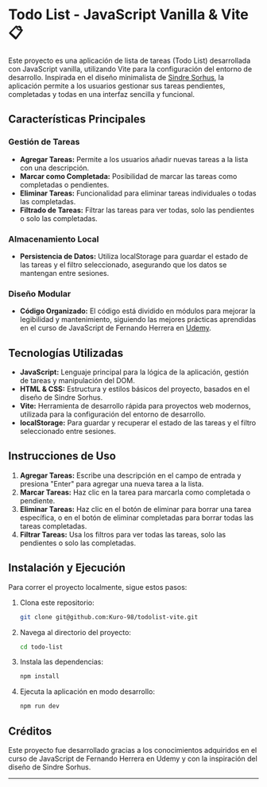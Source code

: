 # Todo List - JavaScript Vanilla & Vite 📋

Este proyecto es una aplicación de lista de tareas (Todo List) desarrollada con JavaScript vanilla, utilizando Vite para la configuración del entorno de desarrollo. Inspirada en el diseño minimalista de [Sindre Sorhus](https://sindresorhus.com/), la aplicación permite a los usuarios gestionar sus tareas pendientes, completadas y todas en una interfaz sencilla y funcional.

## Características Principales

### Gestión de Tareas
- **Agregar Tareas:** Permite a los usuarios añadir nuevas tareas a la lista con una descripción.
- **Marcar como Completada:** Posibilidad de marcar las tareas como completadas o pendientes.
- **Eliminar Tareas:** Funcionalidad para eliminar tareas individuales o todas las completadas.
- **Filtrado de Tareas:** Filtrar las tareas para ver todas, solo las pendientes o solo las completadas.

### Almacenamiento Local
- **Persistencia de Datos:** Utiliza localStorage para guardar el estado de las tareas y el filtro seleccionado, asegurando que los datos se mantengan entre sesiones.

### Diseño Modular
- **Código Organizado:** El código está dividido en módulos para mejorar la legibilidad y mantenimiento, siguiendo las mejores prácticas aprendidas en el curso de JavaScript de Fernando Herrera en [Udemy](https://www.udemy.com/share/102Bgj3@PbjuQOTet9y8g5rC5usFGvR_Uqwd9eVagE61nXuaAwNzCCf53TZlNtzpa7lfILFS/).

## Tecnologías Utilizadas

- **JavaScript:** Lenguaje principal para la lógica de la aplicación, gestión de tareas y manipulación del DOM.
- **HTML & CSS:** Estructura y estilos básicos del proyecto, basados en el diseño de Sindre Sorhus.
- **Vite:** Herramienta de desarrollo rápida para proyectos web modernos, utilizada para la configuración del entorno de desarrollo.
- **localStorage:** Para guardar y recuperar el estado de las tareas y el filtro seleccionado entre sesiones.

## Instrucciones de Uso

1. **Agregar Tareas:** Escribe una descripción en el campo de entrada y presiona "Enter" para agregar una nueva tarea a la lista.
2. **Marcar Tareas:** Haz clic en la tarea para marcarla como completada o pendiente.
3. **Eliminar Tareas:** Haz clic en el botón de eliminar para borrar una tarea específica, o en el botón de eliminar completadas para borrar todas las tareas completadas.
4. **Filtrar Tareas:** Usa los filtros para ver todas las tareas, solo las pendientes o solo las completadas.

## Instalación y Ejecución

Para correr el proyecto localmente, sigue estos pasos:

1. Clona este repositorio:
    ```bash
    git clone git@github.com:Kuro-98/todolist-vite.git
    ```
2. Navega al directorio del proyecto:
    ```bash
    cd todo-list
    ```
3. Instala las dependencias:
    ```bash
    npm install
    ```
4. Ejecuta la aplicación en modo desarrollo:
    ```bash
    npm run dev
    ```

## Créditos

Este proyecto fue desarrollado gracias a los conocimientos adquiridos en el curso de JavaScript de Fernando Herrera en Udemy y con la inspiración del diseño de Sindre Sorhus.

---



